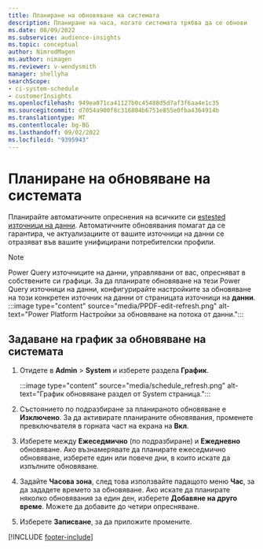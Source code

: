 ```yaml
---
title: Планиране на обновяване на системата
description: Планиране на часа, когато системата трябва да се обнови
ms.date: 08/09/2022
ms.subservice: audience-insights
ms.topic: conceptual
author: NimrodMagen
ms.author: nimagen
ms.reviewer: v-wendysmith
manager: shellyha
searchScope:
- ci-system-schedule
- customerInsights
ms.openlocfilehash: 949ea071ca41127b0c45488d5d7af3f6aa4e1c35
ms.sourcegitcommit: d7054a900f8c316804b6751e855e0fba4364914b
ms.translationtype: MT
ms.contentlocale: bg-BG
ms.lasthandoff: 09/02/2022
ms.locfileid: "9395943"
---
```

# <a name="schedule-system-refresh"></a>Планиране на обновяване на системата

Планирайте автоматичните опреснения на всичките си [estested източници на данни](data-sources.md). Автоматичните обновявания помагат да се гарантира, че актуализациите от вашите източници на данни се отразяват във вашите унифицирани потребителски профили.

> [!NOTE]
> Power Query източниците на данни, управлявани от вас, опресняват в собствените си графици. За да планирате обновяване на тези Power Query източници на данни, конфигурирайте настройките за обновяване на този конкретен източник на данни от страницата източници на **данни**.
> :::image type="content" source="media/PPDF-edit-refresh.png" alt-text="Power Platform Настройки за обновяване на потока от данни.":::

## <a name="set-system-refresh-schedule"></a>Задаване на график за обновяване на системата

1. Отидете в **Admin** > **System** и изберете раздела **График**.

   :::image type="content" source="media/schedule_refresh.png" alt-text="График обновяване раздел от System страница.":::

1. Състоянието по подразбиране за планираното обновяване е **Изключено**. За да активирате планираните обновявания, променете превключвателя в горната част на екрана на **Вкл**.

1. Изберете между **Ежеседмично** (по подразбиране) и **Ежедневно** обновяване. Ако възнамерявате да планирате ежеседмично обновяване, изберете един или повече дни, в които искате да изпълните обновяване.

1. Задайте **Часова зона**, след това използвайте падащото меню **Час**, за да зададете времето за обновяване. Ако искате да планирате няколко обновявания за един ден, изберете **Добавяне на друго време**. Можете да добавите до четири опресняване.

1. Изберете **Записване**, за да приложите промените.

[!INCLUDE [footer-include](includes/footer-banner.md)]
